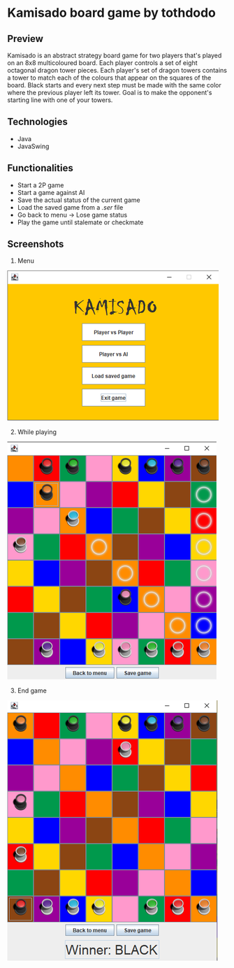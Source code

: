 # Kamisado board game by tothdodo

## Preview

Kamisado is an abstract strategy board game for two players that's played on an 8x8 multicoloured board. Each player controls a set of eight octagonal dragon tower pieces. Each player's set of dragon towers contains a tower to match each of the colours that appear on the squares of the board. Black starts and every next step must be made with the same color where the previous player left its tower. Goal is to make the opponent's starting line with one of your towers.

## Technologies

- Java
- JavaSwing

## Functionalities

- Start a 2P game
- Start a game against AI
- Save the actual status of the current game
- Load the saved game from a *.ser* file
- Go back to menu -> Lose game status
- Play the game until stalemate or checkmate

## Screenshots

1) Menu

![](menu.png)

2) While playing

![](while_playing.png)

3) End game

![](end_game.png)